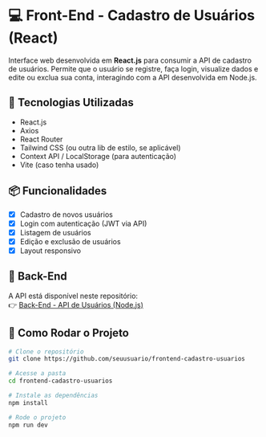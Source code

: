 # 💻 Front-End - Cadastro de Usuários (React)

Interface web desenvolvida em **React.js** para consumir a API de cadastro de usuários. Permite que o usuário se registre, faça login, visualize dados e edite ou exclua sua conta, interagindo com a API desenvolvida em Node.js.

## 🚀 Tecnologias Utilizadas

- React.js
- Axios
- React Router
- Tailwind CSS (ou outra lib de estilo, se aplicável)
- Context API / LocalStorage (para autenticação)
- Vite (caso tenha usado)

## 📦 Funcionalidades

- [x] Cadastro de novos usuários
- [x] Login com autenticação (JWT via API)
- [x] Listagem de usuários
- [x] Edição e exclusão de usuários
- [x] Layout responsivo

## 🔗 Back-End

A API está disponível neste repositório:  
👉 [Back-End - API de Usuários (Node.js)](https://github.com/nandosabino/API-CADASTRO-DE-USUARIOS)

## 📁 Como Rodar o Projeto

```bash
# Clone o repositório
git clone https://github.com/seuusuario/frontend-cadastro-usuarios

# Acesse a pasta
cd frontend-cadastro-usuarios

# Instale as dependências
npm install

# Rode o projeto
npm run dev
